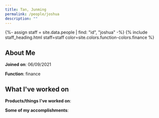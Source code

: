```yaml
---
title: Tan, Junming
permalink: /people/joshua
description: ""
---
```


{%- assign staff = site.data.people | find: "id", "joshua" -%}
{% include staff_heading.html staff=staff color=site.colors.function-colors.finance %}

## About Me

**Joined on**: 06/09/2021

**Function**: finance

## What I've worked on

**Products/things I've worked on**:


**Some of my accomplishments**:

